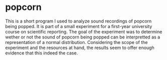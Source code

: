 # popcorn
This is a short program I used to analyze sound recordings of popcorn being popped.
It is part of a small experiment for a first-year university course on scientific reporting.
The goal of the experiment was to determine wether or not the sound of popcorn being popped can be interpretted as a representation of a normal distribution.
Considering the scope of the experiment and the resources at hand, the results seem to offer enough evidence that this indeed the case.
